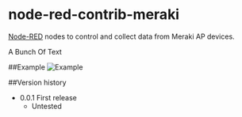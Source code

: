 # node-red-contrib-meraki
[Node-RED](http://nodered.org/) nodes to control and collect data from Meraki AP devices. 

A Bunch Of Text

##Example
![Example](http://URI/file.png)

##Version history
* 0.0.1	First release
  * Untested
